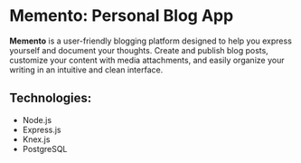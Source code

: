 # Memento: Personal Blog App

**Memento** is a user-friendly blogging platform designed to help you express yourself and document your thoughts. Create and publish blog posts, customize your content with media attachments, and easily organize your writing in an intuitive and clean interface.

## Technologies:
- Node.js
- Express.js
- Knex.js
- PostgreSQL
